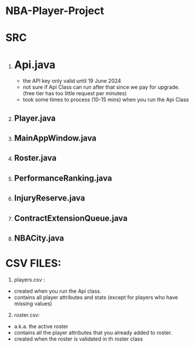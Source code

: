 # NBA-Player-Project

# SRC
1. # Api.java
   - the API key only valid until 19 June 2024
   - not sure if Api Class can run after that since we pay for upgrade.(free tier has too little request per minutes)
   - took some times to process (10-15 mins) when you run the Api Class
2. Player.java
   - 
3. MainAppWindow.java
   - 
4. Roster.java
   - 
5. PerformanceRanking.java
   - 
6. InjuryReserve.java
   -  
7. ContractExtensionQueue.java
   -  
8. NBACity.java
   -
   
# CSV FILES:
1. players.csv :
- created when you run the Api class.
- contains all player attributes and stats (except for players who have missing values)

2. roster.csv:
- a.k.a. the active roster
- contains all the player attributes that you already added to roster.
- created when the roster is validated in th roster class

